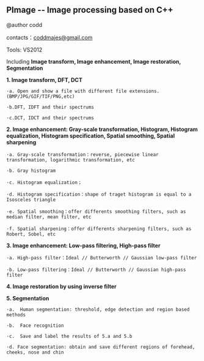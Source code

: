 PImage -- Image processing based on C++
---------------------------------------------------------------------------------------------------------

@author codd

contacts：coddmajes@gmail.com

Tools: VS2012

Including **Image transform, Image enhancement, Image restoration, Segmentation**

**1. Image transform, DFT, DCT**

    ·a.	Open and show a file with different file extensions.(BMP/JPG/GIF/TIF/PNG,etc)
    
    ·b.DFT, IDFT and their spectrums
    
    ·c.DCT, IDCT and their spectrums

**2. Image enhancement: Gray-scale transformation, Histogram, Histogram equalization, Histogram specification, Spatial smoothing, Spatial sharpening**

    ·a.	Gray-scale transformation：reverse, piecewise linear transformation, logarithmic transformation, etc
    
    ·b.	Gray histogram
    
    ·c.	Histogram equalization；
    
    ·d.	Histogram specification：shape of traget histogram is equal to a Isosceles triangle
    
    ·e.	Spatial smoothing：offer differents smoothing filters, such as median filter, mean filter, etc
    
    ·f.	Spatial sharpening：offer differents sharpening filters, such as Robert, Sobel, etc
    
**3. Image enhancement: Low-pass filtering, High-pass filter**

    ·a.	High-pass filter：Ideal // Butterworth // Gaussian low-pass filter
    
    ·b.	Low-pass filtering：Ideal // Butterworth // Gaussian high-pass filter

**4. Image restoration by using inverse filter**
    
**5. Segmentation**

    ·a.	 Human segmentation: threshold, edge detection and region based methods
    
    ·b.	 Face recognition
    
    ·c.	 Save and label the results of 5.a and 5.b
    
    ·d.	Face segmentation: obtain and save different regions of forehead, cheeks, nose and chin
